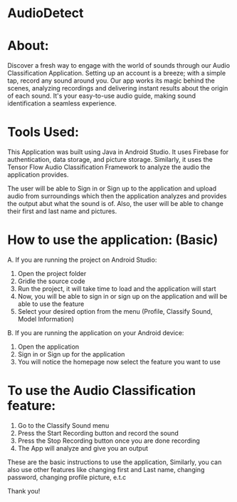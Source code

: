 
# AudioDetect

# About:

Discover a fresh way to engage with the world of sounds through our Audio Classification Application. Setting up an account is a breeze; with a simple tap, record any sound around you. Our app works its magic behind the scenes, analyzing recordings and delivering instant results about the origin of each sound. It's your easy-to-use audio guide, making sound identification a seamless experience. 


# Tools Used: 
This Application was built using Java in Android Studio. It uses Firebase for authentication, data storage, and picture storage. Similarly, it uses the Tensor Flow Audio Classification Framework to analyze the audio the application provides.


The user will be able to Sign in or Sign up to the application and upload audio from surroundings which then the application analyzes and provides the output abut what the sound is of. Also, the user will be able to change their first and last name and pictures.


# How to use the application: (Basic)

A. If you are running the project on Android Studio:

1. Open the project folder
2. Gridle the source code
3. Run the project, it will take time to load and the application will start
4. Now, you will be able to sign in or sign up on the application and will be able to use the feature
5. Select your desired option from the menu (Profile, Classify Sound, Model Information)


B. If you are running the application on your Android device:

1. Open the application
2. Sign in or Sign up for the application
3. You will notice the homepage now select the feature you want to use


 # To use the Audio Classification feature:

1. Go to the Classify Sound menu
2. Press the Start Recording button and record the sound
3. Press the Stop Recording button once you are done recording
4. The App will analyze and give you an output


These are the basic instructions to use the application, Similarly, you can also use other features like changing first and Last name, changing password, changing profile picture, e.t.c


Thank you!

